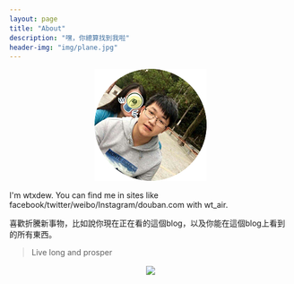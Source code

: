 ```yaml
---
layout: page
title: "About"
description: "嘿，你總算找到我啦"
header-img: "img/plane.jpg"
---
```


<center>
    <p><img src="https://raw.githubusercontent.com/wtxdew/wtxdew.github.io/master/img/face.jpg"></p>
</center>

I'm wtxdew. You can find me in sites like facebook/twitter/weibo/Instagram/douban.com with wt_air.

喜歡折騰新事物，比如說你現在正在看的這個blog，以及你能在這個blog上看到的所有東西。

> Live long and prosper

<center>
    <p><img src="https://raw.githubusercontent.com/wtxdew/wtxdew.github.io/master/img/QRcode" align="center"></p>
</center>
